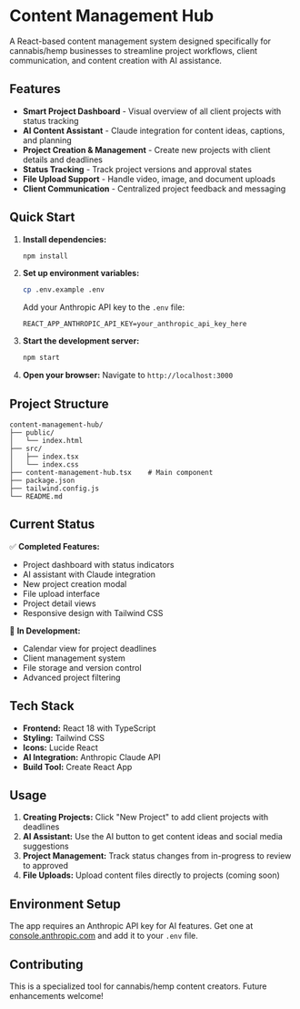 # Content Management Hub

A React-based content management system designed specifically for cannabis/hemp businesses to streamline project workflows, client communication, and content creation with AI assistance.

## Features

- **Smart Project Dashboard** - Visual overview of all client projects with status tracking
- **AI Content Assistant** - Claude integration for content ideas, captions, and planning
- **Project Creation & Management** - Create new projects with client details and deadlines
- **Status Tracking** - Track project versions and approval states
- **File Upload Support** - Handle video, image, and document uploads
- **Client Communication** - Centralized project feedback and messaging

## Quick Start

1. **Install dependencies:**
   ```bash
   npm install
   ```

2. **Set up environment variables:**
   ```bash
   cp .env.example .env
   ```
   
   Add your Anthropic API key to the `.env` file:
   ```
   REACT_APP_ANTHROPIC_API_KEY=your_anthropic_api_key_here
   ```

3. **Start the development server:**
   ```bash
   npm start
   ```

4. **Open your browser:**
   Navigate to `http://localhost:3000`

## Project Structure

```
content-management-hub/
├── public/
│   └── index.html
├── src/
│   ├── index.tsx
│   └── index.css
├── content-management-hub.tsx    # Main component
├── package.json
├── tailwind.config.js
└── README.md
```

## Current Status

✅ **Completed Features:**
- Project dashboard with status indicators
- AI assistant with Claude integration
- New project creation modal
- File upload interface
- Project detail views
- Responsive design with Tailwind CSS

🚧 **In Development:**
- Calendar view for project deadlines
- Client management system
- File storage and version control
- Advanced project filtering

## Tech Stack

- **Frontend:** React 18 with TypeScript
- **Styling:** Tailwind CSS
- **Icons:** Lucide React
- **AI Integration:** Anthropic Claude API
- **Build Tool:** Create React App

## Usage

1. **Creating Projects:** Click "New Project" to add client projects with deadlines
2. **AI Assistant:** Use the AI button to get content ideas and social media suggestions
3. **Project Management:** Track status changes from in-progress to review to approved
4. **File Uploads:** Upload content files directly to projects (coming soon)

## Environment Setup

The app requires an Anthropic API key for AI features. Get one at [console.anthropic.com](https://console.anthropic.com) and add it to your `.env` file.

## Contributing

This is a specialized tool for cannabis/hemp content creators. Future enhancements welcome!